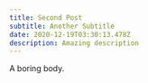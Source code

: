 ```yaml
---
title: Second Post
subtitle: Another Subtitle
date: 2020-12-19T03:30:13.478Z
description: Amazing description
---
```

A boring body.